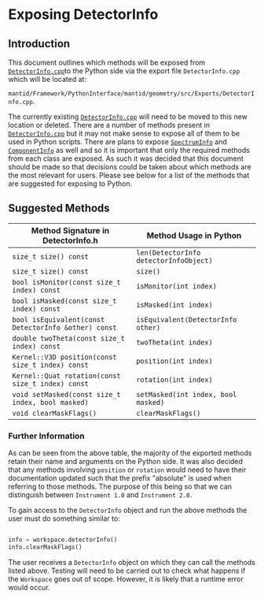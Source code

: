 
# Exposing DetectorInfo

## Introduction
This document outlines which methods will be exposed from [`DetectorInfo.cpp`](https://github.com/mantidproject/mantid/blob/ffd49f84bdd2e1bb8f0deeb40727fe775a4974ae/Framework/Geometry/src/Instrument/DetectorInfo.cpp)to the Python side via the export file `DetectorInfo.cpp` which will be located at: 

`mantid/Framework/PythonInterface/mantid/geometry/src/Exports/DetectorInfo.cpp`. 

The currently existing [`DetectorInfo.cpp`](https://github.com/mantidproject/mantid/blob/dead50f2dbcf307f89ad63b69c2f51caccc9ade5/Framework/PythonInterface/mantid/api/src/Exports/SpectrumInfo.cpp) will need to be moved to this new location or deleted.
There are a number of methods present in [`DetectorInfo.cpp`](https://github.com/mantidproject/mantid/blob/ffd49f84bdd2e1bb8f0deeb40727fe775a4974ae/Framework/Geometry/src/Instrument/DetectorInfo.cpp) but it may not make sense to expose all of them to be used in Python scripts.
There are plans to expose [`SpectrumInfo`](https://github.com/mantidproject/mantid/blob/43fc616926a32863f37e37f4a107413a0de6dee6/Framework/API/src/SpectrumInfo.cpp) and [`ComponentInfo`](https://github.com/mantidproject/mantid/blob/8ec802f56c5db2261a0f9502f30f67fe42530d62/Framework/Geometry/src/Instrument/ComponentInfo.cpp) as well and so it is important that only the required methods from each class are exposed. As such it was decided that this document should be made so that decisions could be taken about which methods are the most relevant for users. Please see below for a list of the methods that are suggested for exposing to Python.

## Suggested Methods

Method Signature in DetectorInfo.h | Method Usage in Python
--------------------------------|--------------------------------------
`size_t size() const` | `len(DetectorInfo detectorInfoObject)`
`size_t size() const` | `size()`
`bool isMonitor(const size_t index) const` | `isMonitor(int index)`
`bool isMasked(const size_t index) const` | `isMasked(int index)`
`bool isEquivalent(const DetectorInfo &other) const` | `isEquivalent(DetectorInfo other)`
`double twoTheta(const size_t index) const` | `twoTheta(int index)`
`Kernel::V3D position(const size_t index) const` | `position(int index)`
`Kernel::Quat rotation(const size_t index) const` | `rotation(int index)`
`void setMasked(const size_t index, bool masked)` | `setMasked(int index, bool masked)`
`void clearMaskFlags()` | `clearMaskFlags()`

### Further Information
As can be seen from the above table, the majority of the exported methods retain their name and arguments on the Python side.
It was also decided that any methods involving `position` or `rotation` would need to have their documentation updated such that the prefix "absolute" is used when referring to those methods. The purpose of this being so that we can distinguish between `Instrument 1.0` and `Instrument 2.0`.

To gain access to the `DetectorInfo` object and run the above methods the user must do something similar to:

```python

info = workspace.detectorInfo()
info.clearMaskFlags()

```
The user receives a `DetectorInfo` object on which they can call the methods listed above. Testing will need to be carried out to check what happens if the `Workspace` goes out of scope. However, it is likely that a runtime error would occur.  
